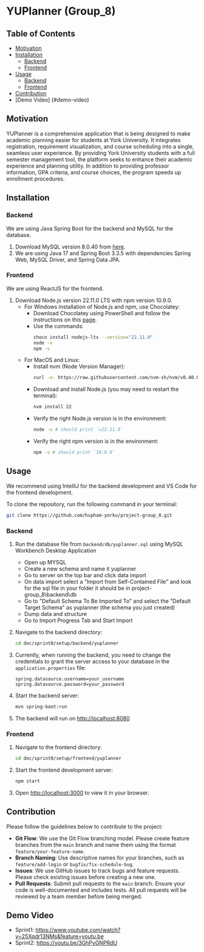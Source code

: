 # YUPlanner (Group_8)

## Table of Contents
- [Motivation](#motivation)
- [Installation](#installation)
  - [Backend](#backend)
  - [Frontend](#frontend)
- [Usage](#usage)
  - [Backend](#backend-1)
  - [Frontend](#frontend-1)
- [Contribution](#contribution)
- [Demo Video] (#demo-video)

## Motivation

YUPlanner is a comprehensive application that is being designed to make academic planning easier for students at York University. It integrates registration, requirement visualization, and course scheduling into a single, seamless user experience. By providing York University students with a full semester management tool, the platform seeks to enhance their academic experience and planning utility. In addition to providing professor information, GPA criteria, and course choices, the program speeds up enrollment procedures.

## Installation

### Backend

We are using Java Spring Boot for the backend and MySQL for the database.

1. Download MySQL version 8.0.40 from [here](https://dev.mysql.com/downloads/mysql/).
2. We are using Java 17 and Spring Boot 3.3.5 with dependencies Spring Web, MySQL Driver, and Spring Data JPA.

### Frontend

We are using ReactJS for the frontend.

1. Download Node.js version 22.11.0 LTS with npm version 10.9.0.
   - For Windows installation of Node.js and npm, use Chocolatey:
     - Download Chocolatey using PowerShell and follow the instructions on this [page](https://chocolatey.org/install?_gl=1*6yf9ce*_ga*MTM2NTkyODU4Ni4xNzMwOTE4OTI1*_ga_0WDD29GGN2*MTczMDkyNDgzMy4yLjEuMTczMDkyNDg5OS4wLjAuMA).
     - Use the commands:
       ```sh
       choco install nodejs-lts --version="22.11.0"
       node -v
       npm -v
       ```
   - For MacOS and Linux:
     - Install nvm (Node Version Manager):
       ```sh
       curl -o- https://raw.githubusercontent.com/nvm-sh/nvm/v0.40.0/install.sh | bash
       ```
     - Download and install Node.js (you may need to restart the terminal):
       ```sh
       nvm install 22
       ```
     - Verify the right Node.js version is in the environment:
       ```sh
       node -v # should print `v22.11.0`
       ```
     - Verify the right npm version is in the environment:
       ```sh
       npm -v # should print `10.9.0`
       ```

## Usage
We recommend using IntelliJ for the backend development and VS Code for the frontend development. 

To clone the repository, run the following command in your terminal:

```sh
git clone https://github.com/hvpham-yorku/project-group_8.git
```

### Backend

1. Run the database file from `backend/db/yuplanner.sql` using MySQL Workbench Desktop Application
    - Open up MYSQL
    - Create a new schema and name it yuplanner
    - Go to server on the top bar and click data import
    - On data import select a "Import from Self-Contained File" and look for the sql file in your folder it should be in project-group_8\backend\db
    - Go to "Default Schema To Be Imported To" and select the "Default Target Schema" as yuplanner (the schema you just created)
    - Dump data and structure
    - Go to Import Progress Tab and Start Import


2. Navigate to the backend directory:
    ```sh
    cd doc/sprint0/setup/backend/yuplanner
    ```
3. Currently, when running the backend, you need to change the credentials to grant the server access to your database in the `application.properties` file:
    ```properties
    spring.datasource.username=your_username
    spring.datasource.password=your_password
    ```
4. Start the backend server:
    ```sh
    mvn spring-boot:run
    ```

5. The backend will run on [http://localhost:8080](http://localhost:8080)

### Frontend

1. Navigate to the frontend directory:
    ```sh
    cd doc/sprint0/setup/frontend/yuplanner
    ```
2. Start the frontend development server:
    ```sh
    npm start
    ```
3. Open [http://localhost:3000](http://localhost:3000) to view it in your browser.

## Contribution

Please follow the guidelines below to contribute to the project:

- **Git Flow**: We use the Git Flow branching model. Please create feature branches from the `main` branch and name them using the format `feature/your-feature-name`.
- **Branch Naming**: Use descriptive names for your branches, such as `feature/add-login` or `bugfix/fix-schedule-bug`.
- **Issues**: We use GitHub issues to track bugs and feature requests. Please check existing issues before creating a new one.
- **Pull Requests**: Submit pull requests to the `main` branch. Ensure your code is well-documented and includes tests. All pull requests will be reviewed by a team member before being merged.

## Demo Video
- Sprint1: https://www.youtube.com/watch?v=25Xqdr13NMs&feature=youtu.be
- Sprint2: https://youtu.be/3GhPyGNPRdU
